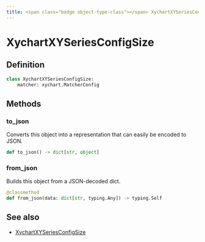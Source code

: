 ```yaml
---
title: <span class="badge object-type-class"></span> XychartXYSeriesConfigSize
---
```

# <span class="badge object-type-class"></span> XychartXYSeriesConfigSize

## Definition

```python
class XychartXYSeriesConfigSize:
    matcher: xychart.MatcherConfig
```
## Methods

### <span class="badge object-method"></span> to_json

Converts this object into a representation that can easily be encoded to JSON.

```python
def to_json() -> dict[str, object]
```

### <span class="badge object-method"></span> from_json

Builds this object from a JSON-decoded dict.

```python
@classmethod
def from_json(data: dict[str, typing.Any]) -> typing.Self
```

## See also

 * <span class="badge builder"></span> [XychartXYSeriesConfigSize](./builder-XychartXYSeriesConfigSize.md)
